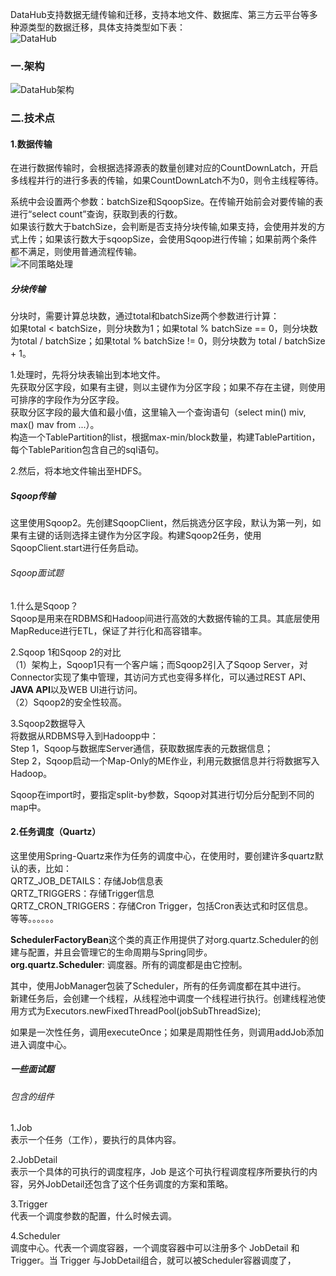 DataHub支持数据无缝传输和迁移，支持本地文件、数据库、第三方云平台等多种源类型的数据迁移，具体支持类型如下表：  
![DataHub](https://upload-images.jianshu.io/upload_images/2818100-f3e063e29814a5ba.png?imageMogr2/auto-orient/strip%7CimageView2/2/w/1240)  
### 一.架构
![DataHub架构](https://upload-images.jianshu.io/upload_images/2818100-c18dbfde75dcdf46.png?imageMogr2/auto-orient/strip%7CimageView2/2/w/1240)  

### 二.技术点
#### 1.数据传输
在进行数据传输时，会根据选择源表的数量创建对应的CountDownLatch，开启多线程并行的进行多表的传输，如果CountDownLatch不为0，则令主线程等待。  

系统中会设置两个参数：batchSize和SqoopSize。在传输开始前会对要传输的表进行“select count”查询，获取到表的行数。  
如果该行数大于batchSize，会判断是否支持分块传输,如果支持，会使用并发的方式上传；如果该行数大于sqoopSize，会使用Sqoop进行传输；如果前两个条件都不满足，则使用普通流程传输。  
![不同策略处理](https://upload-images.jianshu.io/upload_images/2818100-36f9cd7141bd5be5.png?imageMogr2/auto-orient/strip%7CimageView2/2/w/1240)

##### 分块传输
分块时，需要计算总块数，通过total和batchSize两个参数进行计算：  
如果total < batchSize，则分块数为1；如果total % batchSize == 0，则分块数为total / batchSize；如果total % batchSize != 0，则分块数为
total / batchSize + 1。  

1.处理时，先将分块表输出到本地文件。  
先获取分区字段，如果有主键，则以主键作为分区字段；如果不存在主键，则使用可排序的字段作为分区字段。  
获取分区字段的最大值和最小值，这里输入一个查询语句（select min() miv, max() mav from ...）。  
构造一个TablePartition的list，根据max-min/block数量，构建TablePartition，每个TableParition包含自己的sql语句。  

2.然后，将本地文件输出至HDFS。  

##### Sqoop传输
这里使用Sqoop2。先创建SqoopClient，然后挑选分区字段，默认为第一列，如果有主键的话则选择主键作为分区字段。构建Sqoop2任务，使用SqoopClient.start进行任务启动。  

###### Sqoop面试题
1.什么是Sqoop？  
Sqoop是用来在RDBMS和Hadoop间进行高效的大数据传输的工具。其底层使用MapReduce进行ETL，保证了并行化和高容错率。  

2.Sqoop 1和Sqoop 2的对比  
（1）架构上，Sqoop1只有一个客户端；而Sqoop2引入了Sqoop Server，对Connector实现了集中管理，其访问方式也变得多样化，可以通过REST API、**JAVA API**以及WEB UI进行访问。  
（2）Sqoop2的安全性较高。  

3.Sqoop2数据导入  
将数据从RDBMS导入到Hadoopp中：  
Step 1，Sqoop与数据库Server通信，获取数据库表的元数据信息；  
Step 2，Sqoop启动一个Map-Only的ME作业，利用元数据信息并行将数据写入Hadoop。  

Sqoop在import时，要指定split-by参数，Sqoop对其进行切分后分配到不同的map中。

#### 2.任务调度（Quartz）
这里使用Spring-Quartz来作为任务的调度中心，在使用时，要创建许多quartz默认的表，比如：  
QRTZ_JOB_DETAILS：存储Job信息表  
QRTZ_TRIGGERS：存储Trigger信息  
QRTZ_CRON_TRIGGERS：存储Cron Trigger，包括Cron表达式和时区信息。  
等等。。。。。。  

**SchedulerFactoryBean**这个类的真正作用提供了对org.quartz.Scheduler的创建与配置，并且会管理它的生命周期与Spring同步。  
**org.quartz.Scheduler**: 调度器。所有的调度都是由它控制。  

其中，使用JobManager包装了Scheduler，所有的任务调度都在其中进行。  
新建任务后，会创建一个线程，从线程池中调度一个线程进行执行。创建线程池使用方式为Executors.newFixedThreadPool(jobSubThreadSize);  

如果是一次性任务，调用executeOnce；如果是周期性任务，则调用addJob添加进入调度中心。  

##### 一些面试题
###### 包含的组件
1.Job  
表示一个任务（工作），要执行的具体内容。  

2.JobDetail  
表示一个具体的可执行的调度程序，Job 是这个可执行程调度程序所要执行的内容，另外JobDetail还包含了这个任务调度的方案和策略。  

3.Trigger  
代表一个调度参数的配置，什么时候去调。  

4.Scheduler  
调度中心。代表一个调度容器，一个调度容器中可以注册多个 JobDetail 和 Trigger。当 Trigger 与JobDetail组合，就可以被Scheduler容器调度了，  



